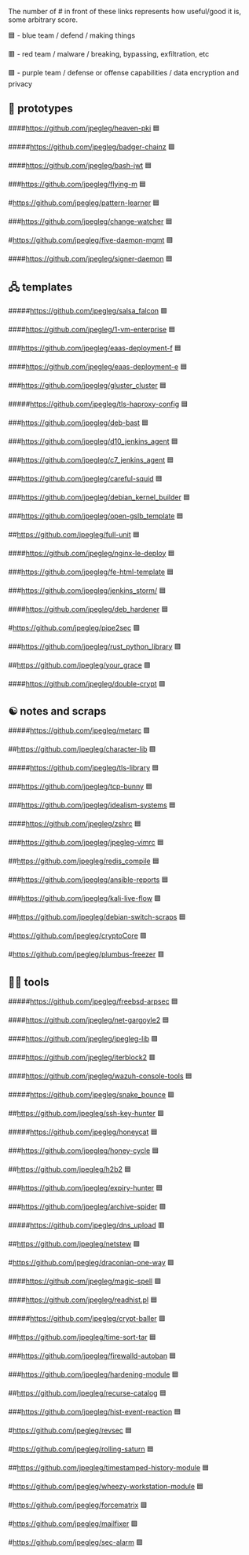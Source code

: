 The number of # in front of these links represents how useful/good it is, some arbitrary score.

🟦 - blue team / defend / making things

🟥 - red team / malware / breaking, bypassing, exfiltration, etc

🟪 - purple team / defense or offense capabilities / data encryption and privacy 


## 🦂 prototypes  

####https://github.com/jpegleg/heaven-pki 🟦

#####https://github.com/jpegleg/badger-chainz 🟪

####https://github.com/jpegleg/bash-jwt 🟦

###https://github.com/jpegleg/flying-m 🟦

#https://github.com/jpegleg/pattern-learner 🟦

###https://github.com/jpegleg/change-watcher 🟦

#https://github.com/jpegleg/five-daemon-mgmt 🟪

####https://github.com/jpegleg/signer-daemon 🟦


## 🖧 templates

#####https://github.com/jpegleg/salsa_falcon 🟪

####https://github.com/jpegleg/1-vm-enterprise 🟦

###https://github.com/jpegleg/eaas-deployment-f 🟦 

####https://github.com/jpegleg/eaas-deployment-e 🟦

###https://github.com/jpegleg/gluster_cluster 🟦

#####https://github.com/jpegleg/tls-haproxy-config 🟦

###https://github.com/jpegleg/deb-bast 🟦
 
###https://github.com/jpegleg/d10_jenkins_agent 🟦

###https://github.com/jpegleg/c7_jenkins_agent 🟦

###https://github.com/jpegleg/careful-squid 🟦

###https://github.com/jpegleg/debian_kernel_builder 🟦

###https://github.com/jpegleg/open-gslb_template 🟦

##https://github.com/jpegleg/full-unit 🟦

####https://github.com/jpegleg/nginx-le-deploy 🟦

###https://github.com/jpegleg/fe-html-template 🟦

###https://github.com/jpegleg/jenkins_storm/ 🟦

####https://github.com/jpegleg/deb_hardener 🟦

#https://github.com/jpegleg/pipe2sec 🟪

###https://github.com/jpegleg/rust_python_library 🟪 

##https://github.com/jpegleg/your_grace 🟪 

####https://github.com/jpegleg/double-crypt 🟪



## ☯️ notes and scraps

#####https://github.com/jpegleg/metarc 🟪

##https://github.com/jpegleg/character-lib 🟪

#####https://github.com/jpegleg/tls-library 🟦

###https://github.com/jpegleg/tcp-bunny 🟦

###https://github.com/jpegleg/idealism-systems 🟦

####https://github.com/jpegleg/zshrc 🟦

###https://github.com/jpegleg/jpegleg-vimrc 🟦

##https://github.com/jpegleg/redis_compile 🟦

###https://github.com/jpegleg/ansible-reports 🟦

###https://github.com/jpegleg/kali-live-flow 🟪

##https://github.com/jpegleg/debian-switch-scraps 🟦

#https://github.com/jpegleg/cryptoCore 🟪

#https://github.com/jpegleg/plumbus-freezer 🟥



## 🏴‍☠️ tools

#####https://github.com/jpegleg/freebsd-arpsec 🟦
 
####https://github.com/jpegleg/net-gargoyle2 🟦

####https://github.com/jpegleg/jpegleg-lib 🟪

####https://github.com/jpegleg/iterblock2 🟥

####https://github.com/jpegleg/wazuh-console-tools 🟦

#####https://github.com/jpegleg/snake_bounce 🟪

##https://github.com/jpegleg/ssh-key-hunter 🟪

#####https://github.com/jpegleg/honeycat 🟦

###https://github.com/jpegleg/honey-cycle 🟦

##https://github.com/jpegleg/h2b2 🟦

###https://github.com/jpegleg/expiry-hunter 🟦

###https://github.com/jpegleg/archive-spider 🟪

#####https://github.com/jpegleg/dns_upload 🟥

##https://github.com/jpegleg/netstew 🟪

#https://github.com/jpegleg/draconian-one-way 🟪

####https://github.com/jpegleg/magic-spell 🟪

####https://github.com/jpegleg/readhist.pl 🟦

#####https://github.com/jpegleg/crypt-baller 🟪

##https://github.com/jpegleg/time-sort-tar 🟦

###https://github.com/jpegleg/firewalld-autoban 🟦

###https://github.com/jpegleg/hardening-module 🟦

##https://github.com/jpegleg/recurse-catalog 🟦

###https://github.com/jpegleg/hist-event-reaction 🟦

#https://github.com/jpegleg/revsec 🟦

#https://github.com/jpegleg/rolling-saturn 🟦

##https://github.com/jpegleg/timestamped-history-module 🟦

#https://github.com/jpegleg/wheezy-workstation-module 🟦

#https://github.com/jpegleg/forcematrix 🟪

#https://github.com/jpegleg/mailfixer 🟪

#https://github.com/jpegleg/sec-alarm 🟪
